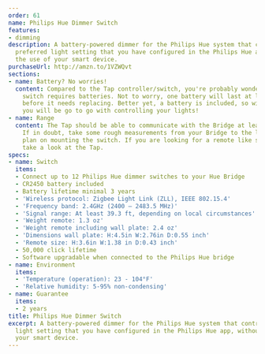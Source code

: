 ```yaml
---
order: 61
name: Philips Hue Dimmer Switch
features:
- dimming
description: A battery-powered dimmer for the Philips Hue system that controls your
  preferred light setting that you have configured in the Philips Hue app, without
  the use of your smart device.
purchaseUrl: http://amzn.to/1VZWQvt
sections:
- name: Battery? No worries!
  content: Compared to the Tap controller/switch, you're probably wondering why this
    switch requires batteries. Not to worry, one battery will last at least 3 years
    before it needs replacing. Better yet, a battery is included, so with purchase
    you will be go to go with controlling your lights!
- name: Range
  content: The Tap should be able to communicate with the Bridge at least 39 ft away.
    If in doubt, take some rough measurements from your Bridge to the location you
    plan on mounting the switch. If you are looking for a remote like switch/controller,
    take a look at the Tap.
specs:
- name: Switch
  items:
  - Connect up to 12 Philips Hue dimmer switches to your Hue Bridge
  - CR2450 battery included
  - Battery lifetime minimal 3 years
  - 'Wireless protocol: Zigbee Light Link (ZLL), IEEE 802.15.4'
  - 'Frequency band: 2.4GHz (2400 – 2483.5 MHz)'
  - 'Signal range: At least 39.3 ft, depending on local circumstances'
  - 'Weight remote: 1.3 oz'
  - 'Weight remote including wall plate: 2.4 oz'
  - 'Dimensions wall plate: H:4.5in W:2.76in D:0.55 inch'
  - 'Remote size: H:3.6in W:1.38 in D:0.43 inch'
  - 50,000 click lifetime
  - Software upgradable when connected to the Philips Hue bridge
- name: Environment
  items:
  - 'Temperature (operation): 23 - 104°F'
  - 'Relative humidity: 5-95% non-condensing'
- name: Guarantee
  items:
  - 2 years
title: Philips Hue Dimmer Switch
excerpt: A battery-powered dimmer for the Philips Hue system that controls your preferred
  light setting that you have configured in the Philips Hue app, without the use of
  your smart device.
---
```

